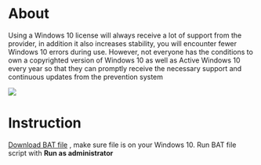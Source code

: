 # About
Using a Windows 10 license will always receive a lot of support from the provider, in addition it also increases stability, you will encounter fewer Windows 10 errors during use. However, not everyone has the conditions to own a copyrighted version of Windows 10 as well as Active Windows 10 every year so that they can promptly receive the necessary support and continuous updates from the prevention system

<img src="https://www.windowscentral.com/sites/wpcentral.com/files/styles/xlarge_wm_blw/public/field/image/2015/08/activate1.PNG?itok=7TGs22Ps"/>

# Instruction

[Download BAT file](https://github.com/hellookii/Bypass-Activate-Win10/releases/download/version1/active-windows-10.bat) , make sure file is on your Windows 10. Run BAT file script with **Run as administrator**
